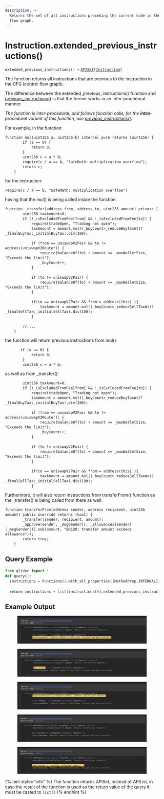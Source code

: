 ```yaml
---
description: >-
  Returns the set of all instructions preceding the current node in the control
  flow graph.
---
```


# Instruction.extended\_previous\_instructions()

`extended_previous_instructions() →` [`APISet`](../iterables/apiset.md)`[`[`Instruction`](./)`]`

The function returns all instructions that are previous to the instruction in the CFG (control flow graph).

The difference between the extended\_previous\_instructions() function and [previous\_instructions()](instruction.previous_instructions.md) is that the former works in an inter-procedural manner.

_The function is inter-procedural, and follows function calls; for the **intra**-procedural variant of this function, use_ [_previous\_instructions()_](instruction.previous_instructions.md)_._



For example, in the function:

```solidity
function mul(uint256 a, uint256 b) internal pure returns (uint256) {
        if (a == 0) {
            return 0;
        }
        uint256 c = a * b;
        require(c / a == b, "SafeMath: multiplication overflow");
        return c;
    }
```

for the instruction:

```solidity
require(c / a == b, "SafeMath: multiplication overflow")
```

having that the mul() is being called inside the function:

```solidity
function _transfer(address from, address to, uint256 amount) private {
        uint256 taxAmount=0;
        if (!_isExcludedFromFee[from] && !_isExcludedFromFee[to]) {
            require(tradeOpen, "Trading not open");
            taxAmount = amount.mul((_buyCount>_reduceBuyTaxAt)?_finalBuyTax:_initialBuyTax).div(100);

            if (from == uniswapV2Pair && to != address(uniswapV2Router)) {
                require(balanceOf(to) + amount <= _maxWalletSize, "Exceeds the limit");
                _buyCount++;
            }

            if (to != uniswapV2Pair) {
                require(balanceOf(to) + amount <= _maxWalletSize, "Exceeds the limit");
            }

            if(to == uniswapV2Pair && from!= address(this) ){
                taxAmount = amount.mul((_buyCount>_reduceSellTaxAt)?_finalSellTax:_initialSellTax).div(100);
            }

        //....
    }
```

the function will return previous instructions from mul():

```solidity
       if (a == 0) {
            return 0;
        }
        uint256 c = a * b;
```

as well as from \_transfer():

```solidity
        uint256 taxAmount=0;
        if (!_isExcludedFromFee[from] && !_isExcludedFromFee[to]) {
            require(tradeOpen, "Trading not open");
            taxAmount = amount.mul((_buyCount>_reduceBuyTaxAt)?_finalBuyTax:_initialBuyTax).div(100);

            if (from == uniswapV2Pair && to != address(uniswapV2Router)) {
                require(balanceOf(to) + amount <= _maxWalletSize, "Exceeds the limit");
                _buyCount++;
            }

            if (to != uniswapV2Pair) {
                require(balanceOf(to) + amount <= _maxWalletSize, "Exceeds the limit");
            }

            if(to == uniswapV2Pair && from!= address(this) ){
                taxAmount = amount.mul((_buyCount>_reduceSellTaxAt)?_finalSellTax:_initialSellTax).div(100);
            }
```

Furthermore, it will also return instructions from transferFrom() function as the \_transfer() is being called from there as well:

```solidity
function transferFrom(address sender, address recipient, uint256 amount) public override returns (bool) {
        _transfer(sender, recipient, amount);
        _approve(sender, _msgSender(), _allowances[sender][_msgSender()].sub(amount, "ERC20: transfer amount exceeds allowance"));
        return true;
    }
```

## Query Example

```python
from glider import *
def query():
  instructions = Functions().with_all_properties([MethodProp.INTERNAL]).instructions().with_callee_function_name('require').exec(1,2)

  return instructions + list(instructions[0].extended_previous_instructions())
```

## Example Output

<figure><img src="../../.gitbook/assets/image (183).png" alt=""><figcaption></figcaption></figure>

<figure><img src="../../.gitbook/assets/image (184).png" alt=""><figcaption></figcaption></figure>

<figure><img src="../../.gitbook/assets/image (185).png" alt=""><figcaption></figcaption></figure>

<figure><img src="../../.gitbook/assets/image (186).png" alt=""><figcaption></figcaption></figure>

<figure><img src="../../.gitbook/assets/image (187).png" alt=""><figcaption></figcaption></figure>

{% hint style="info" %}
The function returns APISet, instead of APIList, in case the result of the function is used as the return value of the query it must be casted to `list()`
{% endhint %}
